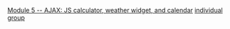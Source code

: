 [Module 5 -- AJAX: JS calculator, weather widget, and calendar](https://classes.engineering.wustl.edu/cse330/index.php?title=Module_5)
[individual](./module5-individual-P-mandevillei/README.md)
[group](./module5-group-module5-518340/README.md)
